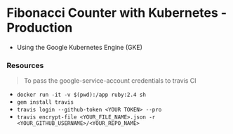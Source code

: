 # Fibonacci Counter with Kubernetes - Production

- Using the Google Kubernetes Engine (GKE)

### Resources
> To pass the google-service-account credentials to travis CI
- `docker run -it -v $(pwd):/app ruby:2.4 sh`
- `gem install travis`
- `travis login --github-token <YOUR TOKEN> --pro`
- `travis encrypt-file <YOUR_FILE_NAME>.json -r <YOUR_GITHUB_USERNAME>/<YOUR_REPO_NAME>`